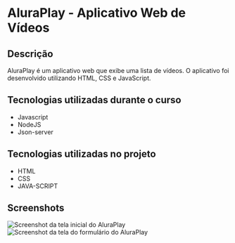 # AluraPlay - Aplicativo Web de Vídeos

## Descrição
AluraPlay é um aplicativo web que exibe uma lista de vídeos. 
O aplicativo foi desenvolvido utilizando HTML, CSS e JavaScript.

## Tecnologias utilizadas durante o curso
* Javascript
* NodeJS
* Json-server

## Tecnologias utilizadas no projeto
* HTML
* CSS
* JAVA-SCRIPT

## Screenshots
![Screenshot da tela inicial do AluraPlay](https://imgur.com/aymxEsh.png)
![Screenshot da tela do formulário do AluraPlay](https://imgur.com/ShNADf2.png)
